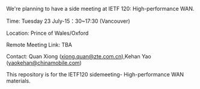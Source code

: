 We're planning to have a side meeting at IETF 120: High-performance WAN.

Time: Tuesday 23 July-15：30~17:30 (Vancouver)

Location: Prince of Wales/Oxford

Remote Meeting Link: TBA

Contact: Quan Xiong (xiong.quan@zte.com.cn),Kehan Yao (yaokehan@chinamobile.com)

This repository is for the IETF120 sidemeeting- High-performance WAN materials.
